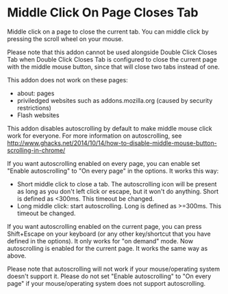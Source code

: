 Middle Click On Page Closes Tab
=============

Middle click on a page to close the current tab. You can middle click by pressing the scroll wheel on your mouse.

Please note that this addon cannot be used alongside Double Click Closes Tab when Double Click Closes Tab is configured to close the current page with the middle mouse button, since that will close two tabs instead of one.

This addon does not work on these pages:
* about: pages
* priviledged websites such as addons.mozilla.org (caused by security restrictions)
* Flash websites

This addon disables autoscrolling by default to make middle mouse click work for everyone. For more information on autoscrolling, see http://www.ghacks.net/2014/10/14/how-to-disable-middle-mouse-button-scrolling-in-chrome/

If you want autoscrolling enabled on every page, you can enable set "Enable autoscrolling" to "On every page" in the options. It works this way:
* Short middle click to close a tab. The autoscrolling icon will be present as long as you don't left click or escape, but it won't do anything. Short is defined as <300ms. This timeout be changed.
* Long middle click: start autoscrolling. Long is defined as >=300ms. This timeout be changed.

If you want autoscrolling enabled on the current page, you can press Shift+Escape on your keyboard (or any other key/shortcut that you have defined in the options). It only works for "on demand" mode. Now autoscrolling is enabled for the current page. It works the same way as above.

Please note that autoscrolling will not work if your mouse/operating system doesn't support it. Please do not set "Enable autoscrolling" to "On every page" if your mouse/operating system does not support autoscrolling.
